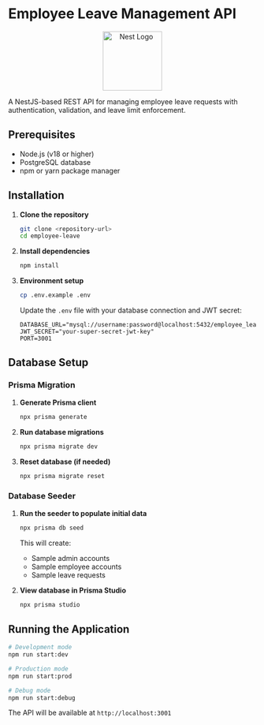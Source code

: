 # Employee Leave Management API

<p align="center">
  <a href="http://nestjs.com/" target="blank"><img src="https://nestjs.com/img/logo-small.svg" width="120" alt="Nest Logo" /></a>
</p>

A NestJS-based REST API for managing employee leave requests with authentication, validation, and leave limit enforcement.

## Prerequisites

- Node.js (v18 or higher)
- PostgreSQL database
- npm or yarn package manager

## Installation

1. **Clone the repository**
   ```bash
   git clone <repository-url>
   cd employee-leave
   ```

2. **Install dependencies**
   ```bash
   npm install
   ```

3. **Environment setup**
   ```bash
   cp .env.example .env
   ```
   Update the `.env` file with your database connection and JWT secret:
   ```env
   DATABASE_URL="mysql://username:password@localhost:5432/employee_leave"
   JWT_SECRET="your-super-secret-jwt-key"
   PORT=3001
   ```

## Database Setup

### Prisma Migration

1. **Generate Prisma client**
   ```bash
   npx prisma generate
   ```

2. **Run database migrations**
   ```bash
   npx prisma migrate dev
   ```

3. **Reset database (if needed)**
   ```bash
   npx prisma migrate reset
   ```

### Database Seeder

1. **Run the seeder to populate initial data**
   ```bash
   npx prisma db seed
   ```

   This will create:
   - Sample admin accounts
   - Sample employee accounts
   - Sample leave requests

2. **View database in Prisma Studio**
   ```bash
   npx prisma studio
   ```

## Running the Application

```bash
# Development mode
npm run start:dev

# Production mode
npm run start:prod

# Debug mode
npm run start:debug
```

The API will be available at `http://localhost:3001`

